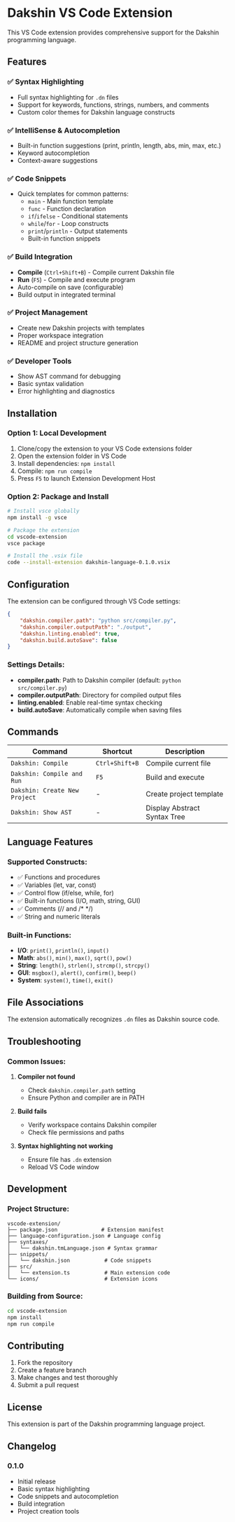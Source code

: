 # Dakshin VS Code Extension

This VS Code extension provides comprehensive support for the Dakshin programming language.

## Features

### ✅ **Syntax Highlighting**

-   Full syntax highlighting for `.dn` files
-   Support for keywords, functions, strings, numbers, and comments
-   Custom color themes for Dakshin language constructs

### ✅ **IntelliSense & Autocompletion**

-   Built-in function suggestions (print, println, length, abs, min, max, etc.)
-   Keyword autocompletion
-   Context-aware suggestions

### ✅ **Code Snippets**

-   Quick templates for common patterns:
    -   `main` - Main function template
    -   `func` - Function declaration
    -   `if`/`ifelse` - Conditional statements
    -   `while`/`for` - Loop constructs
    -   `print`/`println` - Output statements
    -   Built-in function snippets

### ✅ **Build Integration**

-   **Compile** (`Ctrl+Shift+B`) - Compile current Dakshin file
-   **Run** (`F5`) - Compile and execute program
-   Auto-compile on save (configurable)
-   Build output in integrated terminal

### ✅ **Project Management**

-   Create new Dakshin projects with templates
-   Proper workspace integration
-   README and project structure generation

### ✅ **Developer Tools**

-   Show AST command for debugging
-   Basic syntax validation
-   Error highlighting and diagnostics

## Installation

### Option 1: Local Development

1. Clone/copy the extension to your VS Code extensions folder
2. Open the extension folder in VS Code
3. Install dependencies: `npm install`
4. Compile: `npm run compile`
5. Press `F5` to launch Extension Development Host

### Option 2: Package and Install

```bash
# Install vsce globally
npm install -g vsce

# Package the extension
cd vscode-extension
vsce package

# Install the .vsix file
code --install-extension dakshin-language-0.1.0.vsix
```

## Configuration

The extension can be configured through VS Code settings:

```json
{
    "dakshin.compiler.path": "python src/compiler.py",
    "dakshin.compiler.outputPath": "./output",
    "dakshin.linting.enabled": true,
    "dakshin.build.autoSave": false
}
```

### Settings Details:

-   **compiler.path**: Path to Dakshin compiler (default: `python src/compiler.py`)
-   **compiler.outputPath**: Directory for compiled output files
-   **linting.enabled**: Enable real-time syntax checking
-   **build.autoSave**: Automatically compile when saving files

## Commands

| Command                       | Shortcut       | Description                  |
| ----------------------------- | -------------- | ---------------------------- |
| `Dakshin: Compile`            | `Ctrl+Shift+B` | Compile current file         |
| `Dakshin: Compile and Run`    | `F5`           | Build and execute            |
| `Dakshin: Create New Project` | -              | Create project template      |
| `Dakshin: Show AST`           | -              | Display Abstract Syntax Tree |

## Language Features

### Supported Constructs:

-   ✅ Functions and procedures
-   ✅ Variables (let, var, const)
-   ✅ Control flow (if/else, while, for)
-   ✅ Built-in functions (I/O, math, string, GUI)
-   ✅ Comments (// and /\* \*/)
-   ✅ String and numeric literals

### Built-in Functions:

-   **I/O**: `print()`, `println()`, `input()`
-   **Math**: `abs()`, `min()`, `max()`, `sqrt()`, `pow()`
-   **String**: `length()`, `strlen()`, `strcmp()`, `strcpy()`
-   **GUI**: `msgbox()`, `alert()`, `confirm()`, `beep()`
-   **System**: `system()`, `time()`, `exit()`

## File Associations

The extension automatically recognizes `.dn` files as Dakshin source code.

## Troubleshooting

### Common Issues:

1. **Compiler not found**

    - Check `dakshin.compiler.path` setting
    - Ensure Python and compiler are in PATH

2. **Build fails**

    - Verify workspace contains Dakshin compiler
    - Check file permissions and paths

3. **Syntax highlighting not working**
    - Ensure file has `.dn` extension
    - Reload VS Code window

## Development

### Project Structure:

```
vscode-extension/
├── package.json              # Extension manifest
├── language-configuration.json # Language config
├── syntaxes/
│   └── dakshin.tmLanguage.json # Syntax grammar
├── snippets/
│   └── dakshin.json           # Code snippets
├── src/
│   └── extension.ts           # Main extension code
└── icons/                     # Extension icons
```

### Building from Source:

```bash
cd vscode-extension
npm install
npm run compile
```

## Contributing

1. Fork the repository
2. Create a feature branch
3. Make changes and test thoroughly
4. Submit a pull request

## License

This extension is part of the Dakshin programming language project.

## Changelog

### 0.1.0

-   Initial release
-   Basic syntax highlighting
-   Code snippets and autocompletion
-   Build integration
-   Project creation tools
